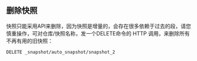 ## 删除快照
快照只能采用API来删除，因为快照是增量的，会存在很多依赖于过去的段，请您慎重操作，可对仓库/快照名称，发一个DELETE命令的 HTTP 调用，来删除所有不再有用的旧快照：

```
DELETE _snapshot/auto_snapshot/snapshot_2
```
